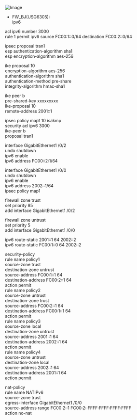 ![Image](https://github.com/silence-kai/IPsecVPN/blob/master/site%20to%20site%20vpn%20over%20IPv6/L2L-IPv6.png)  

- FW_BJ(USG6305):  
ipv6  
  
acl ipv6 number 3000   
rule 1 permit ipv6 source FC00:1::0/64 destination FC00:2::0/64  
  
ipsec proposal tran1   
esp authentication-algorithm sha1  
esp encryption-algorithm aes-256  
  
ike proposal 10   
encryption-algorithm aes-256    
authentication-algorithm sha1  
authentication-method pre-share   
integrity-algorithm hmac-sha1  
  
ike peer b   
pre-shared-key xxxxxxxxx   
ike-proposal 10   
remote-address 2001::1   
  
ipsec policy map1 10 isakmp   
security acl ipv6 3000   
ike-peer b  
proposal tran1  
  
interface GigabitEthernet1 /0/2  
undo shutdown  
ipv6 enable   
ipv6 address FC00::2:1/64  
    
interface GigabitEthernet1 /0/0  
undo shutdown  
ipv6 enable    
ipv6 address 2002::1/64   
ipsec policy map1  
  
firewall zone trust   
set priority 85  
add interface GigabitEthernet1 /0/2  
  
firewall zone untrust   
set priority 5   
add interface GigabitEthernet1 /0/0  
  
ipv6 route-static 2001::1 64 2002::2   
ipv6 route-static FC00:1::0 64 2002::2   
  
security-policy  
rule name policy1   
source-zone trust  
destination-zone untrust  
source-address FC00:1::1 64  
destination-address FC00:2::1 64  
action permit  
rule name policy2  
source-zone untrust  
destination-zone trust  
source-address FC00:2::1 64  
destination-address FC00:1::1 64  
action permit  
rule name policy3  
source-zone local  
destination-zone untrust   
source-address 2001::1 64  
destination-address 2002::1 64  
action permit  
rule name policy4  
source-zone untrust  
destination-zone local  
source-address 2002::1 64  
destination-address 2001::1 64  
action permit  
  
nat-policy   
rule name NATIPv6  
source-zone trust  
egress-interface GigabitEthernet1 /0/0  
source-address range FC00:2::1 FC00:2::FFFF:FFFF:FFFF:FFFF  
action no-nat  
